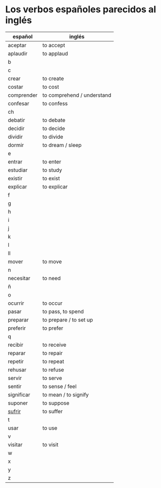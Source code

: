 # Los verbos españoles parecidos al inglés

| español                    | inglés                     |
|----------------------------|----------------------------|
| aceptar                    | to accept                  |
| aplaudir                   | to applaud                 |
| b                          |                            |
| c                          |                            |
| crear                      | to create                  |
| costar                     | to cost                    |
| comprender                 | to comprehend / understand |
| confesar                   | to confess                 |
| ch                         |                            |
| debatir                    | to debate                  |
| decidir                    | to decide                  |
| dividir                    | to divide                  |
| dormir                     | to dream / sleep           |
| e                          |                            |
| entrar                     | to enter                   |
| estudiar                   | to study                   |
| existir                    | to exist                   |
| explicar                   | to explicar                |
| f                          |                            |
| g                          |                            |
| h                          |                            |
| i                          |                            |
| j                          |                            |
| k                          |                            |
| l                          |                            |
| ll                         |                            |
| mover                      | to move                    |
| n                          |                            |
| necesitar                  | to need                    |
| ñ                          |                            |
| o                          |                            |
| ocurrir                    | to occur                   |
| pasar                      | to pass, to spend          |
| preparar                   | to prepare / to set up     |
| preferir                   | to prefer                  |
| q                          |                            |
| recibir                    | to receive                 |
| reparar                    | to repair                  |
| repetir                    | to repeat                  |
| rehusar                    | to refuse                  |
| servir                     | to serve                   |
| sentir                     | to sense / feel            |
| significar                 | to mean / to signify       |
| suponer                    | to suppose                 |
| [sufrir](dict/s/sufrir.md) | to suffer                  |
| t                          |                            |
| usar                       | to use                     |
| v                          |                            |
| visitar                    | to visit                   |
| w                          |                            |
| x                          |                            |
| y                          |                            |
| z                          |                            |